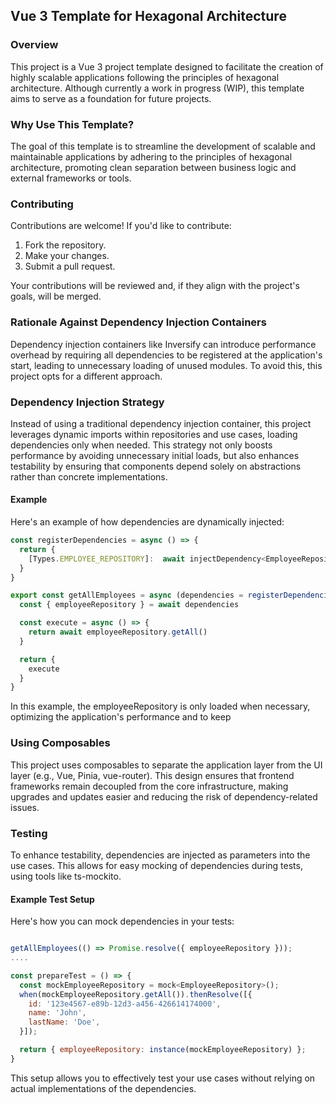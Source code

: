## Vue 3 Template for Hexagonal Architecture

### Overview
This project is a Vue 3 project template designed to facilitate the creation of highly scalable applications following the principles of hexagonal architecture. Although currently a work in progress (WIP), this template aims to serve as a foundation for future projects.

### Why Use This Template?
The goal of this template is to streamline the development of scalable and maintainable applications by adhering to the principles of hexagonal architecture, promoting clean separation between business logic and external frameworks or tools.

### Contributing
Contributions are welcome! If you'd like to contribute:
1. Fork the repository.
2. Make your changes.
3. Submit a pull request.

Your contributions will be reviewed and, if they align with the project's goals, will be merged.

### Rationale Against Dependency Injection Containers
Dependency injection containers like Inversify can introduce performance overhead by requiring all dependencies to be registered at the application's start, leading to unnecessary loading of unused modules. To avoid this, this project opts for a different approach.

### Dependency Injection Strategy
Instead of using a traditional dependency injection container, this project leverages dynamic imports within repositories and use cases, loading dependencies only when needed. This strategy not only boosts performance by avoiding unnecessary initial loads, but also enhances testability by ensuring that components depend solely on abstractions rather than concrete implementations.

#### Example
Here's an example of how dependencies are dynamically injected:

```js
const registerDependencies = async () => {
  return {
    [Types.EMPLOYEE_REPOSITORY]:  await injectDependency<EmployeeRepository>(Types.EMPLOYEE_REPOSITORY),
  }
}

export const getAllEmployees = async (dependencies = registerDependencies()) => {
  const { employeeRepository } = await dependencies

  const execute = async () => {
    return await employeeRepository.getAll()
  }

  return {
    execute
  }
}
```
In this example, the employeeRepository is only loaded when necessary, optimizing the application's performance and to keep

### Using Composables
This project uses composables to separate the application layer from the UI layer (e.g., Vue, Pinia, vue-router). This design ensures that frontend frameworks remain decoupled from the core infrastructure, making upgrades and updates easier and reducing the risk of dependency-related issues.

### Testing
To enhance testability, dependencies are injected as parameters into the use cases. This allows for easy mocking of dependencies during tests, using tools like ts-mockito.

#### Example Test Setup
Here's how you can mock dependencies in your tests:
```js

getAllEmployees(() => Promise.resolve({ employeeRepository }));
....

const prepareTest = () => {
  const mockEmployeeRepository = mock<EmployeeRepository>();
  when(mockEmployeeRepository.getAll()).thenResolve([{
    id: '123e4567-e89b-12d3-a456-426614174000',
    name: 'John',
    lastName: 'Doe',
  }]);

  return { employeeRepository: instance(mockEmployeeRepository) };
}


```
This setup allows you to effectively test your use cases without relying on actual implementations of the dependencies.

